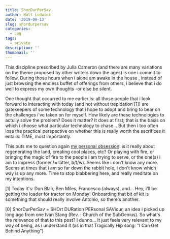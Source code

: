 ```yaml
---
title: ShorDurPerSav
author: Walt Ludwick
date: '2019-09-13'
slug: shordurpersav
categories:
  - Log
tags:
  - private
description: ''
thumbnail: ''
---
```


This discipline prescribed by Julia Cameron (and there are many variations on the theme proposed by other writers down the ages) is one i commit to follow. During those hours when i alone am awake in the house , instead of just browsing the endless buffet of offerings from others, i believe that i do well to express my own thoughts -or else be silent.

One thought that occurred to me earlier is: all those people that i look forward to interacting with today (and not without trepidation [1]) are gatekeepers of some technology that i hope to adopt and bring to bear on the challenges i've taken on for myself.  How likely are these technologies to actully solve the problem? Does it matter? It does at first; that is the basis on which i choose what particular technology to chase... But then i too often lose the practical perspective on whether this is really worth the sacrifices it entails: TIME, most importantly.

This puts me to question again [my personal obsession](/post/merlin-mann-s-advice/index.html): is it really about regenerating the land, creating cool places, etc?  Or playing with fire, or bringing the magic of fire to the people i am trying to serve, or the one(s) i am to impress (former != latter, b/t/w).  Seems like i don't know any more. Seems at times that i am so far down the rabbit hole, i don't know which way is up any more. Time to stop blabbering here, and really meditate on my intentions.

[1] Today it's: Don Blair, Ben Miles, Francesco (always), and... Hey, i'll be getting the loader for tractor on Monday! Onboarding that bit of kit is something that should really  involve Antonio, so there's another.

[0] ShorDurPerSav = SHOrt DURation PERsonal SAViour, an idea i picked up long ago from one Ivan Stang (Rev. : Church of the SubGenius). So what's the relevance of that to this post?  I dunno... It just feels very relevant to my way of being, as i understand it (as in that Tragically Hip song: "I Can Get Behind Anything")
